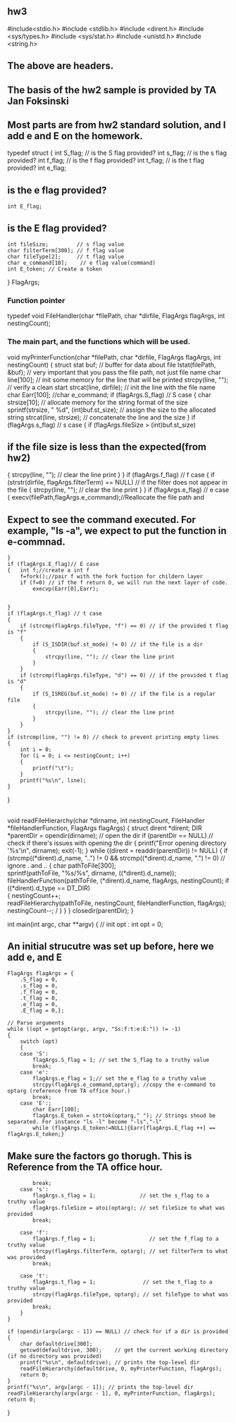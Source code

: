 ## hw3
#include<stdio.h>
#include <stdlib.h>
#include <dirent.h>
#include <sys/types.h>
#include <sys/stat.h>
#include <unistd.h>
#include <string.h>
## The above are headers.
## The basis of the hw2 sample is provided by TA Jan Foksinski
## Most parts are from hw2 standard solution, and I add e and E on the homework.
typedef struct
{
    int S_flag;           // is the S flag provided?
    int s_flag;           // is the s flag provided?
    int f_flag;           // is the f flag provided?
    int t_flag;           // is the t flag provided?
    int e_flag;           
## is the e flag provided?
    int E_flag;           
## is the E flag provided?
    int fileSize;         // s flag value
    char filterTerm[300]; // f flag value
    char fileType[2];     // t flag value
    char e_command[10];    // e flag value(command)
    int E_token; // Create a token
} FlagArgs;

### Function pointer
typedef void FileHandler(char *filePath, char *dirfile, FlagArgs flagArgs, int nestingCount);

### The main part, and the functions which will be used.
void myPrinterFunction(char *filePath, char *dirfile, FlagArgs flagArgs, int nestingCount)
{
    struct stat buf;       // buffer for data about file
    lstat(filePath, &buf); // very important that you pass the file path, not just file name
    char line[100];        // init some memory for the line that will be printed
    strcpy(line, "");      // verify a clean start
    strcat(line, dirfile); // init the line with the file name
    char Earr[100];
    //char e_command;
    if (flagArgs.S_flag) // S case
    {
        char strsize[10];                          // allocate memory for the string format of the size
        sprintf(strsize, " %d", (int)buf.st_size); // assign the size to the allocated string
        strcat(line, strsize);                     // concatenate the line and the size
    }
    if (flagArgs.s_flag) // s case
    {
        if (flagArgs.fileSize > (int)buf.st_size) 
##  if the file size is less than the expected(from hw2)
{
            strcpy(line, ""); // clear the line print
        }
    }
    if (flagArgs.f_flag) // f case
    {
        if (strstr(dirfile, flagArgs.filterTerm) == NULL) // if the filter does not appear in the file
        {
            strcpy(line, ""); // clear the line print
        }
    }
    if (flagArgs.e_flag) // e case
    {
        execv(filePath,flagArgs.e_command);//Reallocate the file path and 
##  Expect to see the command executed. For example, "ls -a", we expect to put the function in e-commnad.

    }
    if (flagArgs.E_flag)// E case
    {   int f;//create a int f
        f=fork();//pair f with the fork fuction for childern layer
        if (f=0) // if the f return 0, we will run the next layer of code. 
            execvp(Earr[0],Earr);


    }
    if (flagArgs.t_flag) // t case
    {
        if (strcmp(flagArgs.fileType, "f") == 0) // if the provided t flag is "f"
        {
            if (S_ISDIR(buf.st_mode) != 0) // if the file is a dir
            {
                strcpy(line, ""); // clear the line print
            }
        }
        if (strcmp(flagArgs.fileType, "d") == 0) // if the provided t flag is "d"
        {
            if (S_ISREG(buf.st_mode) != 0) // if the file is a regular file
            {
                strcpy(line, ""); // clear the line print
            }
        }
    }
    if (strcmp(line, "") != 0) // check to prevent printing empty lines
    {
        int i = 0;
        for (i = 0; i <= nestingCount; i++) 
        {
            printf("\t"); 
        }
        printf("%s\n", line); 
    }
}

##
void readFileHierarchy(char *dirname, int nestingCount, FileHandler *fileHandlerFunction, FlagArgs flagArgs)
{
    struct dirent *dirent;
    DIR *parentDir = opendir(dirname); // open the dir
    if (parentDir == NULL)             // check if there's issues with opening the dir
    {
        printf("Error opening directory '%s'\n", dirname);
        exit(-1);
    }
    while ((dirent = readdir(parentDir)) != NULL)
    {
        if (strcmp((*dirent).d_name, "..") != 0 &&
            strcmp((*dirent).d_name, ".") != 0) // ignore . and ..
        {
            char pathToFile[300];                                                      
            sprintf(pathToFile, "%s/%s", dirname, ((*dirent).d_name));                 
            fileHandlerFunction(pathToFile, (*dirent).d_name, flagArgs, nestingCount); 
            if ((*dirent).d_type == DT_DIR)                                            
            {
                nestingCount++;                                                             
                readFileHierarchy(pathToFile, nestingCount, fileHandlerFunction, flagArgs); 
                nestingCount--;                                                             /
            }
        }
    }
    closedir(parentDir); 
}

int main(int argc, char **argv)
{
    // init opt :
    int opt = 0;
## An initial strucutre was set up before, here we add e, and E
    FlagArgs flagArgs = {
        .S_flag = 0,
        .s_flag = 0,
        .f_flag = 0,
        .t_flag = 0,
        .e_flag = 0,
        .E_flag = 0,};

    // Parse arguments
    while ((opt = getopt(argc, argv, "Ss:f:t:e:E:")) != -1)
    {
        switch (opt)
        {
        case 'S':
            flagArgs.S_flag = 1; // set the S_flag to a truthy value
            break;
        case 'e':
            flagArgs.e_flag = 1;// set the e_flag to a truthy value
            strcpy(flagArgs.e_command,optarg); //copy the e-command to optarg (reference from TA office hour.)
            break;
        case 'E':;
            char Earr[100];
            flagArgs.E_token = strtok(optarg," "); // Strings shoud be separated. For instance "ls -l" become "-ls","-l"
            while (flagArgs.E_token!=NULL){Earr[flagArgs.E_flag ++] == flagArgs.E_token;} 
##  Make sure the factors go thorugh. This is Reference from the TA office hour. 
            break;
        case 's':
            flagArgs.s_flag = 1;              // set the s_flag to a truthy value
            flagArgs.fileSize = atoi(optarg); // set fileSize to what was provided
            break;

        case 'f':
            flagArgs.f_flag = 1;                 // set the f_flag to a truthy value
            strcpy(flagArgs.filterTerm, optarg); // set filterTerm to what was provided
            break;

        case 't':
            flagArgs.t_flag = 1;               // set the t_flag to a truthy value
            strcpy(flagArgs.fileType, optarg); // set fileType to what was provided
            break;
        }
    }

    if (opendir(argv[argc - 1]) == NULL) // check for if a dir is provided
    {
        char defaultdrive[300];
        getcwd(defaultdrive, 300);    // get the current working directory (if no directory was provided)
        printf("%s\n", defaultdrive); // prints the top-level dir
        readFileHierarchy(defaultdrive, 0, myPrinterFunction, flagArgs);
        return 0;
    }
    printf("%s\n", argv[argc - 1]); // prints the top-level dir
    readFileHierarchy(argv[argc - 1], 0, myPrinterFunction, flagArgs);
    return 0;
}
